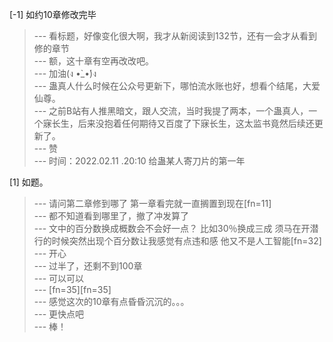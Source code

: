 
[-1] 如约10章修改完毕
>--- 看标题，好像变化很大啊，我才从新阅读到132节，还有一会才从看到修的章节<br>
>--- 额，这十章有空再改改吧。<br>
>--- 加油(ง •̀_•́)ง<br>
>--- 蛊真人什么时候在公众号更新下，哪怕流水账也好，想看个结尾，大爱仙尊。<br>
>--- 之前B站有人推黑暗文，跟人交流，当时我提了两本，一个蛊真人，一个寐长生，后来没抱着任何期待又百度了下寐长生，这太监书竟然后续还更新了。<br>
>--- 赞<br>
>--- 时间：2022.02.11  .20:10
给蛊某人寄刀片的第一年<br>

[1] 如题。
>--- 请问第二章修到哪了 第一章看完就一直搁置到现在[fn=11]<br>
>--- 都不知道看到哪里了，撤了冲发算了<br>
>--- 文中的百分数换成概数会不会好一点？  比如30％换成三成  须马在开潜行的时候突然出现个百分数让我感觉有点违和感 他又不是人工智能[fn=32]<br>
>--- 开心<br>
>--- 过半了，还剩不到100章<br>
>--- 可以可以<br>
>--- [fn=35][fn=35]<br>
>--- 感觉这次的10章有点昏昏沉沉的。。。<br>
>--- 更快点吧<br>
>--- 棒！<br>
